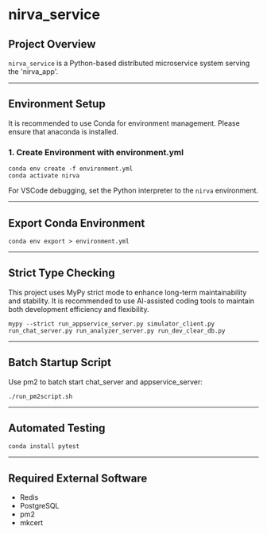# nirva_service

## Project Overview

`nirva_service` is a Python-based distributed microservice system serving the 'nirva_app'.

---

## Environment Setup

It is recommended to use Conda for environment management. Please ensure that anaconda is installed.

### 1. Create Environment with environment.yml

```shell
conda env create -f environment.yml
conda activate nirva
```

For VSCode debugging, set the Python interpreter to the `nirva` environment.

---

## Export Conda Environment

```shell
conda env export > environment.yml
```

---

## Strict Type Checking

This project uses MyPy strict mode to enhance long-term maintainability and stability. It is recommended to use AI-assisted coding tools to maintain both development efficiency and flexibility.

```shell
mypy --strict run_appservice_server.py simulator_client.py run_chat_server.py run_analyzer_server.py run_dev_clear_db.py
```

---

## Batch Startup Script

Use pm2 to batch start chat_server and appservice_server:

```shell
./run_pm2script.sh
```

---

## Automated Testing

```shell
conda install pytest
```

---

## Required External Software

- Redis
- PostgreSQL
- pm2
- mkcert